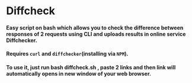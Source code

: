 # Diffcheck
#### Easy script on bash which allows you to check the difference between responses of 2 requests using CLI and uploads results in online service Diffchecker.
#### Requires `curl` and `diffchecker`(installing via `NPM`).
#### To use it, just run bash diffcheck.sh , paste 2 links and then link will automatically opens in new window of your web browser.

